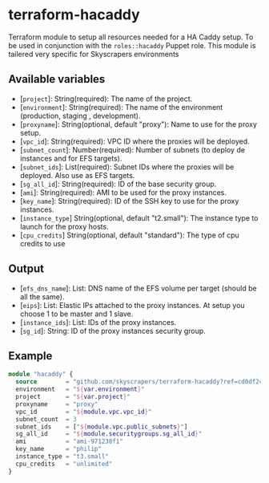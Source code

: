 # terraform-hacaddy

Terraform module to setup all resources needed for a HA Caddy setup. To be used in conjunction with the `roles::hacaddy` Puppet role.
This module is tailered very specific for Skyscrapers environments

## Available variables

  * [`project`]: String(required): The name of the project.
  * [`environment`]: String(required): The name of the environment (production, staging , development).
  * [`proxyname`]: String(optional, default "proxy"): Name to use for the proxy setup.
  * [`vpc_id`]: String(required): VPC ID where the proxies will be deployed.
  * [`subnet_count`]: Number(required): Number of subnets (to deploy de instances and for EFS targets).
  * [`subnet_ids`]: List(required): Subnet IDs where the proxies will be deployed. Also use as EFS targets.
  * [`sg_all_id`]: String(required): ID of the base security group.
  * [`ami`]: String(required): AMI to be used for the proxy instances.
  * [`key_name`]: String(required): ID of the SSH key to use for the proxy instances.
  * [`instance_type`] String(optional, default "t2.small"): The instance type to launch for the proxy hosts.
  * [`cpu_credits`] String(optional, default "standard"): The type of cpu credits to use

## Output

  * [`efs_dns_name`]: List: DNS name of the EFS volume per target (should be all the same).
  * [`eips`]: List: Elastic IPs attached to the proxy instances. At setup you choose 1 to be master and 1 slave.
  * [`instance_ids`]: List: IDs of the proxy instances.
  * [`sg_id`]: String: ID of the proxy instances security group.

## Example

```terraform
module "hacaddy" {
  source        = "github.com/skyscrapers/terraform-hacaddy?ref=cd0df2c29cdcfbfc031258df13685c8e69244c73"
  environment   = "${var.environment}"
  project       = "${var.project}"
  proxyname     = "proxy"
  vpc_id        = "${module.vpc.vpc_id}"
  subnet_count  = 3
  subnet_ids    = ["${module.vpc.public_subnets}"]
  sg_all_id     = "${module.securitygroups.sg_all_id}"
  ami           = "ami-971238f1"
  key_name      = "philip"
  instance_type = "t3.small"
  cpu_credits   = "unlimited"
}
```
